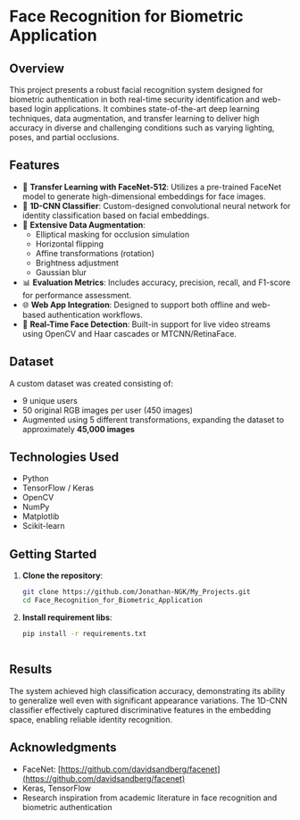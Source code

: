 # Face Recognition for Biometric Application

## Overview

This project presents a robust facial recognition system designed for biometric authentication in both real-time security identification and web-based login applications. It combines state-of-the-art deep learning techniques, data augmentation, and transfer learning to deliver high accuracy in diverse and challenging conditions such as varying lighting, poses, and partial occlusions.

## Features

- 🧠 **Transfer Learning with FaceNet-512**: Utilizes a pre-trained FaceNet model to generate high-dimensional embeddings for face images.
- 🫲 **1D-CNN Classifier**: Custom-designed convolutional neural network for identity classification based on facial embeddings.
- 🔄 **Extensive Data Augmentation**:
  - Elliptical masking for occlusion simulation
  - Horizontal flipping
  - Affine transformations (rotation)
  - Brightness adjustment
  - Gaussian blur
- 📊 **Evaluation Metrics**: Includes accuracy, precision, recall, and F1-score for performance assessment.
- 🌐 **Web App Integration**: Designed to support both offline and web-based authentication workflows.
- 🎥 **Real-Time Face Detection**: Built-in support for live video streams using OpenCV and Haar cascades or MTCNN/RetinaFace.

## Dataset

A custom dataset was created consisting of:
- 9 unique users
- 50 original RGB images per user (450 images)
- Augmented using 5 different transformations, expanding the dataset to approximately **45,000 images**

## Technologies Used

- Python
- TensorFlow / Keras
- OpenCV
- NumPy
- Matplotlib
- Scikit-learn

## Getting Started

1. **Clone the repository**:
   ```bash
   git clone https://github.com/Jonathan-NGK/My_Projects.git
   cd Face_Recognition_for_Biometric_Application
   ```

2. **Install requirement libs**:
   ```bash
   pip install -r requirements.txt
   ```


   ```

## Results

The system achieved high classification accuracy, demonstrating its ability to generalize well even with significant appearance variations. The 1D-CNN classifier effectively captured discriminative features in the embedding space, enabling reliable identity recognition.


## Acknowledgments

- FaceNet: [https://github.com/davidsandberg/facenet](https://github.com/davidsandberg/facenet)
- Keras, TensorFlow
- Research inspiration from academic literature in face recognition and biometric authentication

